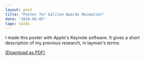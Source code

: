 ```yaml
---
layout: post
title: "Poster for Galileo Awards Reception"
date: "2016-05-05"
tags: talks
---
```


I made this poster with Apple's Keynote software. It gives a short description of my previous research, in layman's terms.

[(Download as PDF)](/assets/galileo_poster.pdf)
